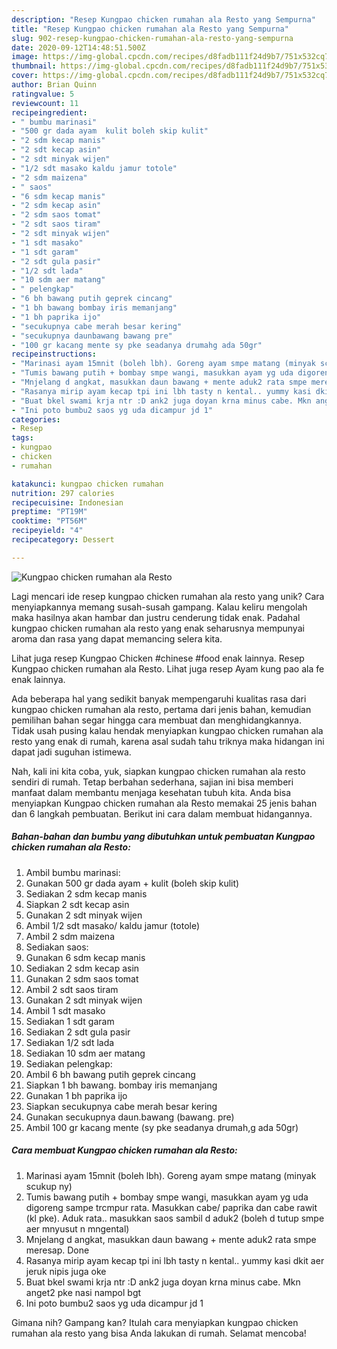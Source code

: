 ```yaml
---
description: "Resep Kungpao chicken rumahan ala Resto yang Sempurna"
title: "Resep Kungpao chicken rumahan ala Resto yang Sempurna"
slug: 902-resep-kungpao-chicken-rumahan-ala-resto-yang-sempurna
date: 2020-09-12T14:48:51.500Z
image: https://img-global.cpcdn.com/recipes/d8fadb111f24d9b7/751x532cq70/kungpao-chicken-rumahan-ala-resto-foto-resep-utama.jpg
thumbnail: https://img-global.cpcdn.com/recipes/d8fadb111f24d9b7/751x532cq70/kungpao-chicken-rumahan-ala-resto-foto-resep-utama.jpg
cover: https://img-global.cpcdn.com/recipes/d8fadb111f24d9b7/751x532cq70/kungpao-chicken-rumahan-ala-resto-foto-resep-utama.jpg
author: Brian Quinn
ratingvalue: 5
reviewcount: 11
recipeingredient:
- " bumbu marinasi"
- "500 gr dada ayam  kulit boleh skip kulit"
- "2 sdm kecap manis"
- "2 sdt kecap asin"
- "2 sdt minyak wijen"
- "1/2 sdt masako kaldu jamur totole"
- "2 sdm maizena"
- " saos"
- "6 sdm kecap manis"
- "2 sdm kecap asin"
- "2 sdm saos tomat"
- "2 sdt saos tiram"
- "2 sdt minyak wijen"
- "1 sdt masako"
- "1 sdt garam"
- "2 sdt gula pasir"
- "1/2 sdt lada"
- "10 sdm aer matang"
- " pelengkap"
- "6 bh bawang putih geprek cincang"
- "1 bh bawang bombay iris memanjang"
- "1 bh paprika ijo"
- "secukupnya cabe merah besar kering"
- "secukupnya daunbawang bawang pre"
- "100 gr kacang mente sy pke seadanya drumahg ada 50gr"
recipeinstructions:
- "Marinasi ayam 15mnit (boleh lbh). Goreng ayam smpe matang (minyak scukup ny)"
- "Tumis bawang putih + bombay smpe wangi, masukkan ayam yg uda digoreng sampe trcmpur rata. Masukkan cabe/ paprika dan cabe rawit (kl pke). Aduk rata.. masukkan saos sambil d aduk2 (boleh d tutup smpe aer mnyusut n mngental)"
- "Mnjelang d angkat, masukkan daun bawang + mente aduk2 rata smpe meresap. Done"
- "Rasanya mirip ayam kecap tpi ini lbh tasty n kental.. yummy kasi dkit aer jeruk nipis juga oke"
- "Buat bkel swami krja ntr :D ank2 juga doyan krna minus cabe. Mkn anget2 pke nasi nampol bgt"
- "Ini poto bumbu2 saos yg uda dicampur jd 1"
categories:
- Resep
tags:
- kungpao
- chicken
- rumahan

katakunci: kungpao chicken rumahan 
nutrition: 297 calories
recipecuisine: Indonesian
preptime: "PT19M"
cooktime: "PT56M"
recipeyield: "4"
recipecategory: Dessert

---
```



![Kungpao chicken rumahan ala Resto](https://img-global.cpcdn.com/recipes/d8fadb111f24d9b7/751x532cq70/kungpao-chicken-rumahan-ala-resto-foto-resep-utama.jpg)

Lagi mencari ide resep kungpao chicken rumahan ala resto yang unik? Cara menyiapkannya memang susah-susah gampang. Kalau keliru mengolah maka hasilnya akan hambar dan justru cenderung tidak enak. Padahal kungpao chicken rumahan ala resto yang enak seharusnya mempunyai aroma dan rasa yang dapat memancing selera kita.

Lihat juga resep Kungpao Chicken #chinese #food enak lainnya. Resep Kungpao chicken rumahan ala Resto. Lihat juga resep Ayam kung pao ala fe enak lainnya.

Ada beberapa hal yang sedikit banyak mempengaruhi kualitas rasa dari kungpao chicken rumahan ala resto, pertama dari jenis bahan, kemudian pemilihan bahan segar hingga cara membuat dan menghidangkannya. Tidak usah pusing kalau hendak menyiapkan kungpao chicken rumahan ala resto yang enak di rumah, karena asal sudah tahu triknya maka hidangan ini dapat jadi suguhan istimewa.


Nah, kali ini kita coba, yuk, siapkan kungpao chicken rumahan ala resto sendiri di rumah. Tetap berbahan sederhana, sajian ini bisa memberi manfaat dalam membantu menjaga kesehatan tubuh kita. Anda bisa menyiapkan Kungpao chicken rumahan ala Resto memakai 25 jenis bahan dan 6 langkah pembuatan. Berikut ini cara dalam membuat hidangannya.

<!--inarticleads1-->

##### Bahan-bahan dan bumbu yang dibutuhkan untuk pembuatan Kungpao chicken rumahan ala Resto:

1. Ambil  bumbu marinasi:
1. Gunakan 500 gr dada ayam + kulit (boleh skip kulit)
1. Sediakan 2 sdm kecap manis
1. Siapkan 2 sdt kecap asin
1. Gunakan 2 sdt minyak wijen
1. Ambil 1/2 sdt masako/ kaldu jamur (totole)
1. Ambil 2 sdm maizena
1. Sediakan  saos:
1. Gunakan 6 sdm kecap manis
1. Sediakan 2 sdm kecap asin
1. Gunakan 2 sdm saos tomat
1. Ambil 2 sdt saos tiram
1. Gunakan 2 sdt minyak wijen
1. Ambil 1 sdt masako
1. Sediakan 1 sdt garam
1. Sediakan 2 sdt gula pasir
1. Sediakan 1/2 sdt lada
1. Sediakan 10 sdm aer matang
1. Sediakan  pelengkap:
1. Ambil 6 bh bawang putih geprek cincang
1. Siapkan 1 bh bawang. bombay iris memanjang
1. Gunakan 1 bh paprika ijo
1. Siapkan secukupnya cabe merah besar kering
1. Gunakan secukupnya daun.bawang (bawang. pre)
1. Ambil 100 gr kacang mente (sy pke seadanya drumah,g ada 50gr)




<!--inarticleads2-->

##### Cara membuat Kungpao chicken rumahan ala Resto:

1. Marinasi ayam 15mnit (boleh lbh). Goreng ayam smpe matang (minyak scukup ny)
1. Tumis bawang putih + bombay smpe wangi, masukkan ayam yg uda digoreng sampe trcmpur rata. Masukkan cabe/ paprika dan cabe rawit (kl pke). Aduk rata.. masukkan saos sambil d aduk2 (boleh d tutup smpe aer mnyusut n mngental)
1. Mnjelang d angkat, masukkan daun bawang + mente aduk2 rata smpe meresap. Done
1. Rasanya mirip ayam kecap tpi ini lbh tasty n kental.. yummy kasi dkit aer jeruk nipis juga oke
1. Buat bkel swami krja ntr :D ank2 juga doyan krna minus cabe. Mkn anget2 pke nasi nampol bgt
1. Ini poto bumbu2 saos yg uda dicampur jd 1




Gimana nih? Gampang kan? Itulah cara menyiapkan kungpao chicken rumahan ala resto yang bisa Anda lakukan di rumah. Selamat mencoba!
